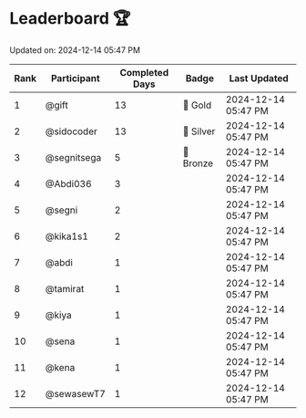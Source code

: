 # Leaderboard 🏆

Updated on: 2024-12-14 05:47 PM

| Rank | Participant       | Completed Days | Badge      | Last Updated         |
|------|-------------------|----------------|------------|----------------------|
| 1    | @gift             | 13             | 🏅 Gold     | 2024-12-14 05:47 PM |
| 2    | @sidocoder        | 13             | 🥈 Silver   | 2024-12-14 05:47 PM |
| 3    | @segnitsega       | 5              | 🥉 Bronze   | 2024-12-14 05:47 PM |
| 4    | @Abdi036          | 3              |            | 2024-12-14 05:47 PM |
| 5    | @segni            | 2              |            | 2024-12-14 05:47 PM |
| 6    | @kika1s1          | 2              |            | 2024-12-14 05:47 PM |
| 7    | @abdi             | 1              |            | 2024-12-14 05:47 PM |
| 8    | @tamirat          | 1              |            | 2024-12-14 05:47 PM |
| 9    | @kiya             | 1              |            | 2024-12-14 05:47 PM |
| 10   | @sena             | 1              |            | 2024-12-14 05:47 PM |
| 11   | @kena             | 1              |            | 2024-12-14 05:47 PM |
| 12   | @sewasewT7        | 1              |            | 2024-12-14 05:47 PM |
